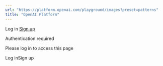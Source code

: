 ```yaml
---
url: "https://platform.openai.com/playground/images?preset=patterns"
title: "OpenAI Platform"
---
```


Log in [Sign up](https://platform.openai.com/signup)

Authentication required

Please log in to access this page

Log inSign up